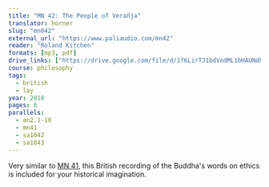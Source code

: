 ```yaml
---
title: "MN 42: The People of Verañja"
translator: horner
slug: "mn042"
external_url: "https://www.paliaudio.com/mn42"
reader: "Roland Kitchen"
formats: [mp3, pdf]
drive_links: ["https://drive.google.com/file/d/1f6LirTJ1bdVodML1bHAUNdR_T4CCDuG_/view?usp=drivesdk", "https://drive.google.com/file/d/1fcdV_DcxqRG3rGV1bETIVsAWdGowJpfc/view?usp=drivesdk"]
course: philosophy
tags:
  - british
  - lay
year: 2018
pages: 6
parallels:
  - an2.1-10
  - mn41
  - sa1042
  - sa1043
---
```


Very similar to [MN 41](/content/canon/mn41), this British recording of the Buddha's words on ethics is included for your historical imagination.
